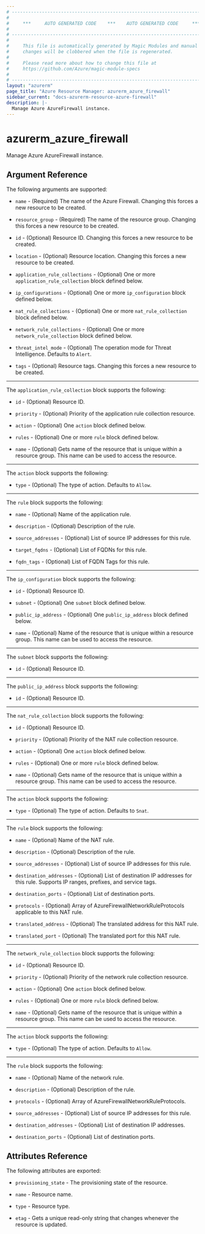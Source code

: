 ```yaml
---
# ----------------------------------------------------------------------------
#
#     ***     AUTO GENERATED CODE    ***    AUTO GENERATED CODE     ***
#
# ----------------------------------------------------------------------------
#
#     This file is automatically generated by Magic Modules and manual
#     changes will be clobbered when the file is regenerated.
#
#     Please read more about how to change this file at
#     https://github.com/Azure/magic-module-specs
#
# ----------------------------------------------------------------------------
layout: "azurerm"
page_title: "Azure Resource Manager: azurerm_azure_firewall"
sidebar_current: "docs-azurerm-resource-azure-firewall"
description: |-
  Manage Azure AzureFirewall instance.
---
```


# azurerm_azure_firewall

Manage Azure AzureFirewall instance.


## Argument Reference

The following arguments are supported:

* `name` - (Required) The name of the Azure Firewall. Changing this forces a new resource to be created.

* `resource_group` - (Required) The name of the resource group. Changing this forces a new resource to be created.

* `id` - (Optional) Resource ID. Changing this forces a new resource to be created.

* `location` - (Optional) Resource location. Changing this forces a new resource to be created.

* `application_rule_collections` - (Optional) One or more `application_rule_collection` block defined below.

* `ip_configurations` - (Optional) One or more `ip_configuration` block defined below.

* `nat_rule_collections` - (Optional) One or more `nat_rule_collection` block defined below.

* `network_rule_collections` - (Optional) One or more `network_rule_collection` block defined below.

* `threat_intel_mode` - (Optional) The operation mode for Threat Intelligence. Defaults to `Alert`.

* `tags` - (Optional) Resource tags. Changing this forces a new resource to be created.

---

The `application_rule_collection` block supports the following:

* `id` - (Optional) Resource ID.

* `priority` - (Optional) Priority of the application rule collection resource.

* `action` - (Optional) One `action` block defined below.

* `rules` - (Optional) One or more `rule` block defined below.

* `name` - (Optional) Gets name of the resource that is unique within a resource group. This name can be used to access the resource.


---

The `action` block supports the following:

* `type` - (Optional) The type of action. Defaults to `Allow`.

---

The `rule` block supports the following:

* `name` - (Optional) Name of the application rule.

* `description` - (Optional) Description of the rule.

* `source_addresses` - (Optional) List of source IP addresses for this rule.

* `target_fqdns` - (Optional) List of FQDNs for this rule.

* `fqdn_tags` - (Optional) List of FQDN Tags for this rule.

---

The `ip_configuration` block supports the following:

* `id` - (Optional) Resource ID.

* `subnet` - (Optional) One `subnet` block defined below.

* `public_ip_address` - (Optional) One `public_ip_address` block defined below.

* `name` - (Optional) Name of the resource that is unique within a resource group. This name can be used to access the resource.


---

The `subnet` block supports the following:

* `id` - (Optional) Resource ID.

---

The `public_ip_address` block supports the following:

* `id` - (Optional) Resource ID.

---

The `nat_rule_collection` block supports the following:

* `id` - (Optional) Resource ID.

* `priority` - (Optional) Priority of the NAT rule collection resource.

* `action` - (Optional) One `action` block defined below.

* `rules` - (Optional) One or more `rule` block defined below.

* `name` - (Optional) Gets name of the resource that is unique within a resource group. This name can be used to access the resource.


---

The `action` block supports the following:

* `type` - (Optional) The type of action. Defaults to `Snat`.

---

The `rule` block supports the following:

* `name` - (Optional) Name of the NAT rule.

* `description` - (Optional) Description of the rule.

* `source_addresses` - (Optional) List of source IP addresses for this rule.

* `destination_addresses` - (Optional) List of destination IP addresses for this rule. Supports IP ranges, prefixes, and service tags.

* `destination_ports` - (Optional) List of destination ports.

* `protocols` - (Optional) Array of AzureFirewallNetworkRuleProtocols applicable to this NAT rule.

* `translated_address` - (Optional) The translated address for this NAT rule.

* `translated_port` - (Optional) The translated port for this NAT rule.

---

The `network_rule_collection` block supports the following:

* `id` - (Optional) Resource ID.

* `priority` - (Optional) Priority of the network rule collection resource.

* `action` - (Optional) One `action` block defined below.

* `rules` - (Optional) One or more `rule` block defined below.

* `name` - (Optional) Gets name of the resource that is unique within a resource group. This name can be used to access the resource.


---

The `action` block supports the following:

* `type` - (Optional) The type of action. Defaults to `Allow`.

---

The `rule` block supports the following:

* `name` - (Optional) Name of the network rule.

* `description` - (Optional) Description of the rule.

* `protocols` - (Optional) Array of AzureFirewallNetworkRuleProtocols.

* `source_addresses` - (Optional) List of source IP addresses for this rule.

* `destination_addresses` - (Optional) List of destination IP addresses.

* `destination_ports` - (Optional) List of destination ports.

## Attributes Reference

The following attributes are exported:

* `provisioning_state` - The provisioning state of the resource.

* `name` - Resource name.

* `type` - Resource type.

* `etag` - Gets a unique read-only string that changes whenever the resource is updated.
